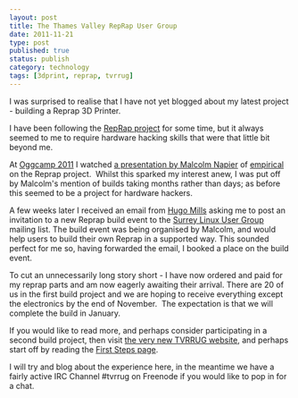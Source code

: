 ```yaml
--- 
layout: post 
title: The Thames Valley RepRap User Group
date: 2011-11-21
type: post 
published: true 
status: publish
category: technology
tags: [3dprint, reprap, tvrrug]
---
```


I was surprised to realise that I have not yet blogged about my latest
project - building a Reprap 3D Printer.

I have been following the [RepRap project](http://reprap.org "Reprap")
for some time, but it always seemed to me to require hardware hacking
skills that were that little bit beyond me.

<!--more-->

At [Oggcamp 2011](http://oggcamp.org "Oggcamp") I watched 
[a presentation by Malcolm Napier](http://www.youtube.com/watch?v=MiMC39iLsQY "Oggcamp 2011 Reprap Presentation by Malcolm Napier")
of [empirical](http://www.e-mpirical.com/ "empirical") on the Reprap
project.  Whilst this sparked my interest anew, I was put off by
Malcolm's mention of builds taking months rather than days; as before
this seemed to be a project for hardware hackers.

A few weeks later I received an email from 
[Hugo Mills](http://carfax.org.uk/ "Hugo Mills") asking me to post an
invitation to a new Reprap build event to the 
[Surrey Linux User Group](http://surrey.lug.org.uk "Surrey Linux User Group") mailing list.
The build event was being organised by Malcolm, and would help users to
build their own Reprap in a supported way. This sounded perfect for me
so, having forwarded the email, I booked a place on the build event.

To cut an unnecessarily long story short - I have now ordered and paid
for my reprap parts and am now eagerly awaiting their arrival. There are
20 of us in the first build project and we are hoping to receive
everything except the electronics by the end of November.  The
expectation is that we will complete the build in January.

If you would like to read more, and perhaps consider participating in a
second build project, then visit [the very new TVRRUG website](http://tvrrug.org.uk "Thames Valley Reprap User Group"), and
perhaps start off by reading the [First Steps page](http://tvrrug.org.uk/first-steps "TVRRUG: First Steps").

I will try and blog about the experience here, in the meantime we have a
fairly active IRC Channel #tvrrug on Freenode if you would like to pop
in for a chat.

